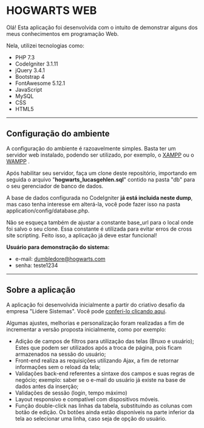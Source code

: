 

# HOGWARTS WEB

Olá! Esta aplicação foi desenvolvida com o intuito de demonstrar alguns dos meus conhecimentos em programação Web. 

Nela, utilizei tecnologias como:

* PHP 7.3 
* CodeIgniter 3.1.11 
* jQuery 3.4.1 
* Bootstrap 4 
* FontAwesome 5.12.1 
* JavaScript 
* MySQL 
* CSS 
* HTML5 

*****************

## Configuração do ambiente

A configuração do ambiente é razoavelmente simples. Basta ter um servidor web instalado, podendo ser utilizado, por exemplo, 
 o [XAMPP](https://www.apachefriends.org/pt_br/index.html) ou o  [WAMPP](http://www.wampserver.com/en/) .

Após habilitar seu servidor, faça um clone deste repositório, importando em seguida o arquivo "**hogwarts_lucasgehlen.sql**" contido na pasta "db" para o seu gerenciador de banco de dados. 

A base de dados configurada no CodeIgniter **já está incluida neste dump**, mas caso tenha interesse em alterá-la, você pode fazer isso na pasta application/config/database.php.

Não se esqueça também de ajustar a constante base_url para o local onde foi salvo o seu clone. Essa constante é utilizada para evitar erros de cross site scripting.
Feito isso, a aplicação já deve estar funcional!

**Usuário para demonstração do sistema:**
* e-mail: dumbledore@hogwarts.com
* senha: teste1234


*****************
## Sobre a aplicação

A aplicação foi desenvolvida inicialmente a partir do criativo desafio da empresa "Lidere Sistemas". Você pode [conferi-lo clicando aqui](https://github.com/lideresis/hogwarts-web). 

Algumas ajustes, melhorias e personalização foram realizadas a fim de incrementar a versão proposta inicialmente, como por exemplo:

 - Adição de campos de filtros para utilização das telas (Bruxo e usuário); Estes que podem ser utilizados após a troca de página, pois ficam armazenados na sessão do usuário;
 - Front-end realiza as requisições utilizando Ajax, a fim de retornar informações sem o reload da tela;
- Validações back-end referentes a sintaxe dos campos e suas regras de negócio; exemplo: saber se o e-mail do usuário já existe na base de dados antes da inserção;
- Validações de sessão (login, tempo máximo)
- Layout responsivo e compatível com dispositivos móveis.
- Função double-click nas linhas da tabela, substituindo as colunas com botão de edição. Os botões ainda estão disponíveis na parte inferior da tela ao selecionar uma linha, caso seja de opção do usuário.
 

